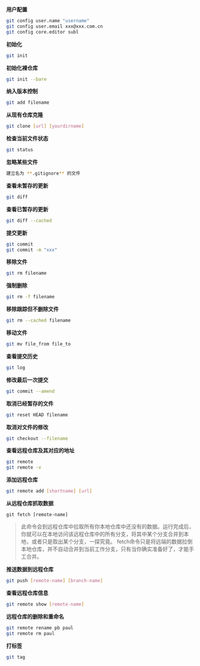 **用户配置**
```sh
git config user.name "username"
git config user.email xxx@xxx.com.cn
git config core.editor subl
```

**初始化**
```sh
git init
```

**初始化裸仓库**
```sh
git init --bare
```

**纳入版本控制**
```sh
git add filename
```

**从现有仓库克隆**
```sh
git clone [url] [yourdirname]
```

**检查当前文件状态**
```sh
git status
```

**忽略某些文件**
```sh
建立名为 **.gitignore** 的文件
```

**查看未暂存的更新**
```sh
git diff
```

**查看已暂存的更新**
```sh
git diff --cached
```

**提交更新**
```sh
git commit
git commit -m "xxx"
```

**移除文件**
```sh
git rm filename
```

**强制删除**
```sh
git rm -f filename
```

**移除跟踪但不删除文件**
```sh
git rm --cached filename
```

**移动文件**
```sh
git mv file_from file_to
```

**查看提交历史**
```sh
git log
```

**修改最后一次提交**
```sh
git commit --amend
```

**取消已经暂存的文件**
```sh
git reset HEAD filename
```

**取消对文件的修改**
```sh
git checkout --filename
```

**查看远程仓库及其对应的地址**
```sh
git remote
git remote -v
```

**添加远程仓库**
```sh
git remote add [shortname] [url]
```

**从远程仓库抓取数据**
```
git fetch [remote-name]
```
> 此命令会到远程仓库中拉取所有你本地仓库中还没有的数据。运行完成后，你就可以在本地访问该远程仓库中的所有分支，将其中某个分支合并到本地，或者只是取出某个分支，一探究竟。 
fetch命令只是将远端的数据拉倒本地仓库，并不自动合并到当前工作分支，只有当你确实准备好了，才能手工合并。

**推送数据到远程仓库**
```sh
git push [remote-name] [branch-name]
```

**查看远程仓库信息**
```sh
git remote show [remote-name]
```

**远程仓库的删除和重命名**
```sh
git remote rename pb paul
git remote rm paul
```

**打标签**
```sh
git tag
```